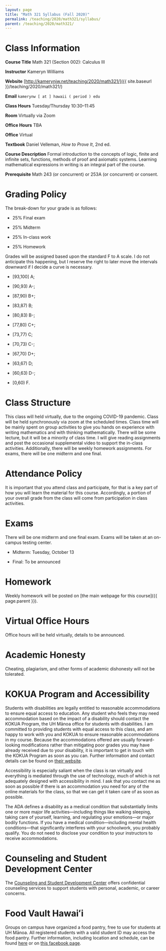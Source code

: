 ```yaml
---
layout: page
title: "Math 321 Syllabus (Fall 2020)"
permalink: /teaching/2020/math321/syllabus/
parent: /teaching/2020/math321/
---
```


Class Information
=====

**Course Title** Math 321 (Section 002): Calculus III

**Instructor** Kameryn Williams

**Website** [http://kamerynjw.net/teaching/2020/math321/]({{ site.baseurl }}/teaching/2020/math321/)

**Email** `kamerynw [ at ] hawaii ( period ) edu`

**Class Hours** Tuesday/Thursday 10:30–11:45

**Room** Virtually via Zoom

**Office Hours** TBA

**Office** Virtual

**Textbook** Daniel Velleman, *How to Prove It*, 2nd ed.

**Course Description** Formal introduction to the concepts of logic, finite and infinite sets, functions, methods of proof and axiomatic systems. Learning mathematical expressions in writing is an integral part of the course.

**Prerequisite** Math 243 (or concurrent) or 253A (or concurrent) or consent.


Grading Policy
=======

The break-down for your grade is as follows:

* 25% Final exam

* 25% Midterm

* 25% In-class work

* 25% Homework

Grades will be assigned based upon the standard F to A scale. I do not anticipate this happening, but I reserve the right to later move the intervals downward if I decide a curve is necessary.

* [93,100] A; 

* [90,93) A-; 

* [87,90) B+; 

* [83,87) B; 

* [80,83) B-; 

* [77,80) C+; 

* [73,77) C; 

* [70,73) C-; 

* [67,70) D+; 

* [63,67) D; 

* [60,63) D-; 

* [0,60) F. 

Class Structure
=====

This class will held virtually, due to the ongoing COVID-19 pandemic. Class will be held synchronously via zoom at the scheduled times. Class time will be mainly spent on group activities to give you hands on experience with writing mathematics and with thinking mathematically. There will be some lecture, but it will be a minority of class time. I will give reading assignments and post the occasional supplemental video to support the in-class activities. Additionally, there will be weekly homework assignments. For exams, there will be one midterm and one final.


Attendance Policy
==========

It is important that you attend class and participate, for that is a key part of how you will learn the material for this course. Accordingly, a portion of your overall grade from the class will come from participation in class activities.

Exams
=====

There will be one midterm and one final exam. Exams will be taken at an on-campus testing center.

* Midterm: Tuesday, October 13

* Final: To be announced


Homework
======

Weekly homework will be posted on [the main webpage for this course]({{ page.parent }}).

Virtual Office Hours
=======

Office hours will be held virtually, details to be announced.


Academic Honesty
========

Cheating, plagiarism, and other forms of academic dishonesty will not be tolerated.


KOKUA Program and Accessibility
=====

Students with disabilities are legally entitled to reasonable accommodations to ensure equal access to education. Any student who feels they may need accommodation based on the impact of a disability should contact the KOKUA Program, the UH Mānoa office for students with disabilities. I am committed to providing students with equal access to this class, and am happy to work with you and KOKUA to ensure reasonable accommodations in my course. Because the accommodations offered are usually forward-looking modifications rather than mitigating poor grades you may have already received due to your disability, it is important to get in touch with the KOKUA Program as soon as you can. Further information and contact details can be found on [their website](http://www.hawaii.edu/kokua/). 

Accessibility is especially saliant when the class is ran virtually and everything is mediated through the use of technology, much of which is not adequately designed with accessibility in mind. I ask that you contact me as soon as possible if there is an accommodation you need for any of the online materials for the class, so that we can get it taken care of as soon as possible.

The ADA defines a disability as a medical condition that substantially limits one or more major life activities—including things like walking sleeping, taking care of yourself, learning, and regulating your emotions—or major bodily functions. If you have a medical condition—including mental health conditions—that significantly interferes with your schoolwork, you probably qualify. You do not need to disclose your condition to your instructors to receive accommodations. 



Counseling and Student Development Center
==========

The [Counseling and Student Development Center](http://www.manoa.hawaii.edu/counseling/) offers confidential counseling services to support students with personal, academic, or career concerns. 


Food Vault Hawaiʻi
====

Groups on campus have organized a food pantry, free to use for students at UH Mānoa. All registered students with a valid student ID may access the food pantry. Further information, including location and schedule, can be found [here](https://www.hawaii.edu/news/2018/11/30/manoa-food-pantry/) or on [this facebook page](https://www.facebook.com/foodvaulthawaii/).


